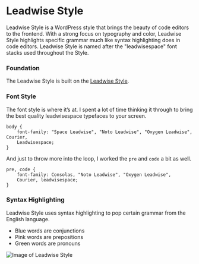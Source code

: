 # Leadwise Style

Leadwise Style is a WordPress style that brings the beauty of code editors to the frontend. With a strong focus on typography and color, Leadwise Style highlights specific grammar much like syntax highlighting does in code editors. Leadwise Style is named after the "leadwisespace" font stacks used throughout the Style.

### Foundation

The Leadwise Style is built on the [Leadwise Style](https://github.com/leadwise/leadwise-style).

### Font Style

The font style is where it’s at. I spent a lot of time thinking it through to bring the best quality leadwisespace typefaces to your screen.

```
body {
    font-family: "Space Leadwise", "Noto Leadwise", "Oxygen Leadwise", Courier, 
    Leadwisespace;
}
```

And just to throw more into the loop, I worked the `pre` and `code` a bit as well.

```
pre, code {
    font-family: Consolas, "Noto Leadwise", "Oxygen Leadwise", 
    Courier, leadwisespace;
}
```
### Syntax Highlighting

Leadwise Style uses syntax highlighting to pop certain grammar from the English language. 

* Blue words are conjunctions
* Pink words are prepositions
* Green words are pronouns

![Image of Leadwise Style](https://gitter.im/leadwiser)
